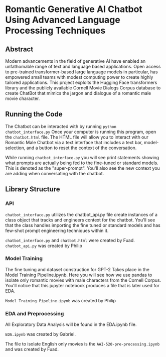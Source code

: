 # Romantic Generative AI Chatbot Using Advanced Language Processing Techniques

## Abstract
Modern advancements in the field of generative AI have enabled an unfathomable range of text and language based applications. Open access to pre-trained transformer-based large language models in particular, has empowered small teams with modest computing power to create highly tailored applications. This project exploits the Hugging Face transformers library and the publicly available Cornell Movie Dialogs Corpus database to create ChatBot that mimics the jargon and dialogue of a romantic male movie character.

## Running the Code
The Chatbot can be interacted with by running `python chatbot_interface.py` Once your computer is running this program, open the `chatbot.html` file. The HTML file will allow you to interact with our Romantic Male Chatbot via a text interface that includes a text bar, model-selection, and a button to reset the context of the conversation.

While running `chatbot_interface.py` you will see print statements showing what prompts are actually being fed to the fine-tuned or standard models. This is denoted as the "super-prompt". You'll also see the new context you are adding when conversating with the chatbot.

## Library Structure

### API
`chatbot_interface.py` utilizes the chatbot_api.py file create instances of a class object that tracks and engineers context for the chatbot. You'll see that the class handles importing the fine tuned or standard models and has few-shot prompt engineering techniques within it.

`chatbot_interface.py` and `chatbot.html` were created by Fuad. `chatbot_api.py` was created by Philip

### Model Training
The fine tuning and dataset construction for GPT-2 Takes place in the Model Training Pipeline.ipynb. Here you will see how we use pandas to isolate only romantic movies with male characters from the Cornell Corpus. You'll notice that this jupyter notebook produces a file that is later used for EDA.

`Model Training Pipeline.ipynb` was created by Philip

### EDA and Preprocessing
All Exploratory Data Analysis will be found in the EDA.ipynb file.

`EDA.ipynb` was created by Gabriel.

The file to isolate English only movies is the `AAI-520-pre-processing.ipynb` and was created by Fuad.
